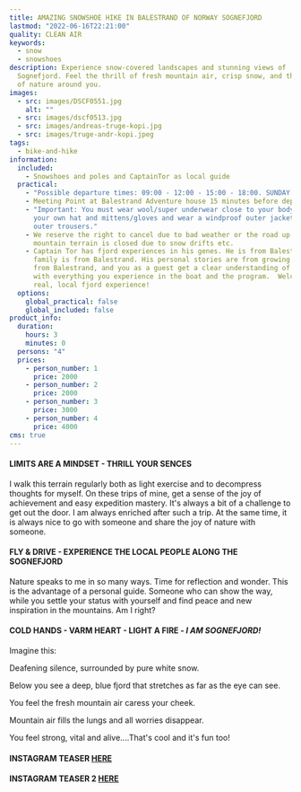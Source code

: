 ```yaml
---
title: AMAZING SNOWSHOE HIKE IN BALESTRAND OF NORWAY SOGNEFJORD
lastmod: "2022-06-16T22:21:00"
quality: CLEAN AIR
keywords:
  - snow
  - snowshoes
description: Experience snow-covered landscapes and stunning views of
  Sognefjord. Feel the thrill of fresh mountain air, crisp snow, and the beauty
  of nature around you.
images:
  - src: images/DSCF0551.jpg
    alt: ""
  - src: images/dscf0513.jpg
  - src: images/andreas-truge-kopi.jpg
  - src: images/truge-andr-kopi.jpeg
tags:
  - bike-and-hike
information:
  included:
    - Snowshoes and poles and CaptainTor as local guide
  practical:
    - "Possible departure times: 09:00 - 12:00 - 15:00 - 18:00. SUNDAY CLOSED"
    - Meeting Point at Balestrand Adventure house 15 minutes before departure.
    - "Important: You must wear wool/super underwear close to your body, wear
      your own hat and mittens/gloves and wear a windproof outer jacket and
      outer trousers."
    - We reserve the right to cancel due to bad weather or the road up to the
      mountain terrain is closed due to snow drifts etc.
    - Captain Tor has fjord experiences in his genes. He is from Balestrand. His
      family is from Balestrand. His personal stories are from growing up is
      from Balestrand, and you as a guest get a clear understanding of this,
      with everything you experience in the boat and the program.  Welcome to a
      real, local fjord experience!
  options:
    global_practical: false
    global_included: false
product_info:
  duration:
    hours: 3
    minutes: 0
  persons: "4"
  prices:
    - person_number: 1
      price: 2000
    - person_number: 2
      price: 2000
    - person_number: 3
      price: 3000
    - person_number: 4
      price: 4000
cms: true
---
```

#### **L﻿IMITS ARE A MINDSET - T﻿HRILL YOUR SENCES** 

I walk this terrain regularly both as light exercise and to decompress thoughts for myself. On these trips of mine, get a sense of the joy of achievement and easy expedition mastery. It's always a bit of a challenge to get out the door. I am always enriched after such a trip. At the same time, it is always nice to go with someone and share the joy of nature with someone.

#### **FLY & DRIVE - EXPERIENCE THE LOCAL PEOPLE ALONG THE SOGNEFJORD**

Nature speaks to me in so many ways. Time for reflection and wonder. This is the advantage of a personal guide. Someone who can show the way, while you settle your status with yourself and find peace and new inspiration in the mountains. Am I right?

#### **C﻿OLD HANDS - VARM HEART - LIGHT A FIRE - *I AM SOGNEFJORD!***

Imagine this:

Deafening silence, surrounded by pure white snow.

Below you see a deep, blue fjord that stretches as far as the eye can see.

You feel the fresh mountain air caress your cheek.

Mountain air fills the lungs and all worries disappear.

Y﻿ou feel strong, vital and alive....That's cool and it's fun too!  

#### **I﻿NSTAGRAM TEASER [HERE](https://www.instagram.com/p/CwDWVRCqpkQ/)**

#### **INSTAGRAM TEASER  2 [HERE](https://www.instagram.com/p/C2PDTE1KQvP/)**

